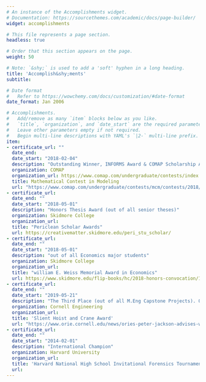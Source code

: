 ```yaml
---
# An instance of the Accomplishments widget.
# Documentation: https://sourcethemes.com/academic/docs/page-builder/
widget: accomplishments

# This file represents a page section.
headless: true

# Order that this section appears on the page.
weight: 50

# Note: `&shy;` is used to add a 'soft' hyphen in a long heading.
title: 'Accomplish&shy;ments'
subtitle:

# Date format
#   Refer to https://wowchemy.com/docs/customization/#date-format
date_format: Jan 2006

# Accomplishments.
#   Add/remove as many `item` blocks below as you like.
#   `title`, `organization`, and `date_start` are the required parameters.
#   Leave other parameters empty if not required.
#   Begin multi-line descriptions with YAML's `|2-` multi-line prefix.
item:
- certificate_url: ""
  date_end: 
  date_start: "2018-02-04"
  description: "Outstanding Winner, INFORMS Award & COMAP Scholarship Award ($10,000)"
  organization: COMAP
  organization_url: https://www.comap.com/undergraduate/contests/index.html
  title: Mathematical Contest in Modeling
  url: "https://www.comap.com/undergraduate/contests/mcm/contests/2018/results/2018_ICM_Problem_E_Results.pdf"
- certificate_url: 
  date_end: ""
  date_start: "2018-05-01"
  description: "Honors Thesis Award (out of all senior theses)"
  organization: Skidmore College
  organization_url: 
  title: "Periclean Scholar Awards"
  url: https://creativematter.skidmore.edu/peri_stu_scholar/
- certificate_url: 
  date_end: ""
  date_start: "2018-05-01"
  description: "out of all Economics major students"
  organization: Skidmore College
  organization_url: 
  title: "william E. Weiss Memorial Award in Economics"
  url: https://www.skidmore.edu/flip-books/hc/2018-honors-convocation/16/
- certificate_url: 
  date_end: ""
  date_start: "2019-05-21"
  description: "The Third Place (out of all M.Eng Capstone Projects). One example user interface for our final deliverables https://sf395.shinyapps.io/UserInterface_test/ for The Home Depot website"
  organization: Cornell Engineering
  organization_url: 
  title: 'Slient Hoist and Crane Award'
  url: "https://www.orie.cornell.edu/news/ories-peter-jackson-advises-winning-m-eng-project-team-annual-competition"
- certificate_url: 
  date_end: ""
  date_start: "2014-02-01"
  description: "International Champion"
  organization: Harvard University
  organization_url: 
  title: 'Harvard National High School Invitational Forensics Tournament'
  url: 
---
```

